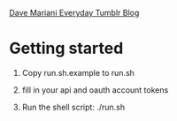 [Dave Mariani Everyday Tumblr Blog](http://davemarianieveryday.tumblr.com/)

# Getting started

1. Copy run.sh.example to run.sh

2. fill in your api and oauth account tokens

3. Run the shell script: ./run.sh

